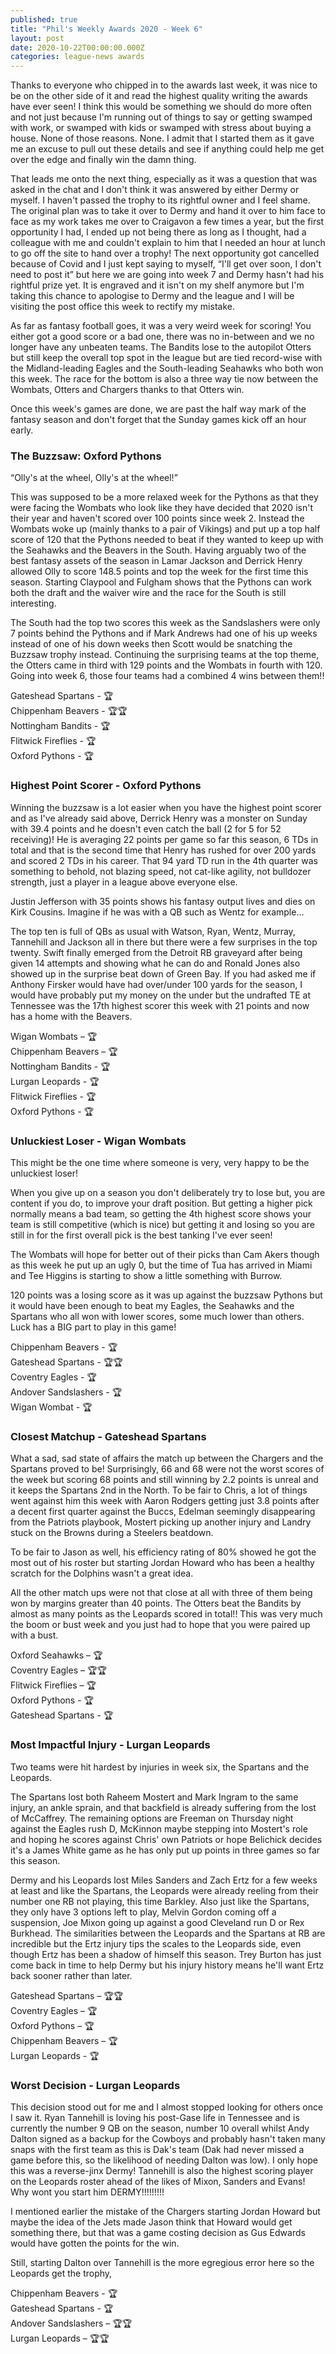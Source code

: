 ```yaml
---
published: true
title: "Phil's Weekly Awards 2020 - Week 6"
layout: post
date: 2020-10-22T00:00:00.000Z
categories: league-news awards
---
```


Thanks to everyone who chipped in to the awards last week, it was nice to be on the other side of it and read the highest quality writing the awards have ever seen! I think this would be something we should do more often and not just because I'm running out of things to say or getting swamped with work, or swamped with kids or swamped with stress about buying a house. None of those reasons. None. I admit that I started them as it gave me an excuse to pull out these details and see if anything could help me get over the edge and finally win the damn thing.

That leads me onto the next thing, especially as it was a question that was asked in the chat and I don't think it was answered by either Dermy or myself. I haven't passed the trophy to its rightful owner and I feel shame. The original plan was to take it over to Dermy and hand it over to him face to face as my work takes me over to Craigavon a few times a year, but the first opportunity I had, I ended up not being there as long as I thought, had a colleague with me and couldn't explain to him that I needed an hour at lunch to go off the site to hand over a trophy! The next opportunity got cancelled because of Covid and I just kept saying to myself, “I'll get over soon, I don't need to post it” but here we are going into week 7 and Dermy hasn't had his rightful prize yet. It is engraved and it isn't on my shelf anymore but I'm taking this chance to apologise to Dermy and the league and I will be visiting the post office this week to rectify my mistake.

As far as fantasy football goes, it was a very weird week for scoring! You either got a good score or a bad one, there was no in-between and we no longer have any unbeaten teams. The Bandits lose to the autopilot Otters but still keep the overall top spot in the league but are tied record-wise with the Midland-leading Eagles and the South-leading Seahawks who both won this week. The race for the bottom is also a three way tie now between the Wombats, Otters and Chargers thanks to that Otters win.

Once this week's games are done, we are past the half way mark of the fantasy season and don't forget that the Sunday games kick off an hour early.
 
### The Buzzsaw: Oxford Pythons
 
“Olly's at the wheel, Olly's at the wheel!”

This was supposed to be a more relaxed week for the Pythons as that they were facing the Wombats who look like they have decided that 2020 isn't their year and haven't scored over 100 points since week 2. Instead the Wombats woke up (mainly thanks to a pair of Vikings) and put up a top half score of 120 that the Pythons needed to beat if they wanted to keep up with the Seahawks and the Beavers in the South. Having arguably two of the best fantasy assets of the season in Lamar Jackson and Derrick Henry allowed Olly to score 148.5 points and top the week for the first time this season. Starting Claypool and Fulgham shows that the Pythons can work both the draft and the waiver wire and the race for the South is still interesting.

The South had the top two scores this week as the Sandslashers were only 7 points behind the Pythons and if Mark Andrews had one of his up weeks instead of one of his down weeks then Scott would be snatching the Buzzsaw trophy instead. Continuing the surprising teams at the top theme, the Otters came in third with 129 points and the Wombats in fourth with 120. Going into week 6, those four teams had a combined 4 wins between them!!

Gateshead Spartans - 🏆  
Chippenham Beavers - 🏆🏆  
Nottingham Bandits - 🏆  
Flitwick Fireflies - 🏆  
Oxford Pythons - 🏆  
 
### Highest Point Scorer - Oxford Pythons
 
Winning the buzzsaw is a lot easier when you have the highest point scorer and as I've already said above, Derrick Henry was a monster on Sunday with 39.4 points and he doesn't even catch the ball (2 for 5 for 52 receiving)! He is averaging 22 points per game so far this season, 6 TDs in total and that is the second time that Henry has rushed for over 200 yards and scored 2 TDs in his career. That 94 yard TD run in the 4th quarter was something to behold, not blazing speed, not cat-like agility, not bulldozer strength, just a player in a league above everyone else.

Justin Jefferson with 35 points shows his fantasy output lives and dies on Kirk Cousins. Imagine if he was with a QB such as Wentz for example…

The top ten is full of QBs as usual with Watson, Ryan, Wentz, Murray, Tannehill and Jackson all in there but there were a few surprises in the top twenty. Swift finally emerged from the Detroit RB graveyard after being given 14 attempts and showing what he can do and Ronald Jones also showed up in the surprise beat down of Green Bay. If you had asked me if Anthony Firsker would have had over/under 100 yards for the season, I would have probably put my money on the under but the undrafted TE at Tennessee was the 17th highest scorer this week with 21 points and now has a home with the Beavers.
 
Wigan Wombats – 🏆  
Chippenham Beavers – 🏆  
Nottingham Bandits - 🏆  
Lurgan Leopards - 🏆  
Flitwick Fireflies - 🏆  
Oxford Pythons - 🏆  
 
### Unluckiest Loser - Wigan Wombats

This might be the one time where someone is very, very happy to be the unluckiest loser!

When you give up on a season you don't deliberately try to lose but, you are content if you do, to improve your draft position. But getting a higher pick normally means a bad team, so getting the 4th highest score shows your team is still competitive (which is nice) but getting it and losing so you are still in for the first overall pick is the best tanking I've ever seen! 

The Wombats will hope for better out of their picks than Cam Akers though as this week he put up an ugly 0, but the time of Tua has arrived in Miami and Tee Higgins is starting to show a little something with Burrow.

120 points was a losing score as it was up against the buzzsaw Pythons but it would have been enough to beat my Eagles, the Seahawks and the Spartans who all won with lower scores, some much lower than others. Luck has a BIG part to play in this game!

Chippenham Beavers - 🏆  
Gateshead Spartans - 🏆🏆  
Coventry Eagles - 🏆  
Andover Sandslashers - 🏆  
Wigan Wombat - 🏆  
  
### Closest Matchup - Gateshead Spartans
 
What a sad, sad state of affairs the match up between the Chargers and the Spartans proved to be! Surprisingly, 66 and 68 were not the worst scores of the week but scoring 68 points and still winning by 2.2 points is unreal and it keeps the Spartans 2nd in the North. To be fair to Chris, a lot of things went against him this week with Aaron Rodgers getting just 3.8 points after a decent first quarter against the Buccs, Edelman seemingly disappearing from the Patriots playbook, Mostert picking up another injury and Landry stuck on the Browns during a Steelers beatdown.

To be fair to Jason as well, his efficiency rating of 80% showed he got the most out of his roster but starting Jordan Howard who has been a healthy scratch for the Dolphins wasn't a great idea. 

All the other match ups were not that close at all with three of them being won by margins greater than 40 points. The Otters beat the Bandits by almost as many points as the Leopards scored in total!! This was very much the boom or bust week and you just had to hope that you were paired up with a  bust.
 
Oxford Seahawks – 🏆  
Coventry Eagles – 🏆🏆  
Flitwick Fireflies – 🏆  
Oxford Pythons - 🏆  
Gateshead Spartans - 🏆  
 
### Most Impactful Injury - Lurgan Leopards
 
Two teams were hit hardest by injuries in week six, the Spartans and the Leopards.

The Spartans lost both Raheem Mostert and Mark Ingram to the same injury, an ankle sprain, and that backfield is already suffering from the lost of McCaffrey. The remaining options are Freeman on Thursday night against the Eagles rush D, McKinnon maybe stepping into Mostert's role and hoping he scores against Chris' own Patriots or hope Belichick decides it's a James White game as he has only put up points in three games so far this season.

Dermy and his Leopards lost Miles Sanders and Zach Ertz for a few weeks at least and like the Spartans, the Leopards were already reeling from their number one RB not playing, this time Barkley. Also just like the Spartans, they only have 3 options left to play, Melvin Gordon coming off a suspension, Joe Mixon going up against a good Cleveland run D or Rex Burkhead. The similarities between the Leopards and the Spartans at RB are incredible but the Ertz injury tips the scales to the Leopards side, even though Ertz has been a shadow of himself this season. Trey Burton has just come back in time to help Dermy but his injury history means he'll want Ertz back sooner rather than later.
 
Gateshead Spartans – 🏆🏆  
Coventry Eagles – 🏆  
Oxford Pythons – 🏆  
Chippenham Beavers – 🏆  
Lurgan Leopards - 🏆  
 
### Worst Decision - Lurgan Leopards

This decision stood out for me and I almost stopped looking for others once I saw it. Ryan Tannehill is loving his post-Gase life in Tennessee and is currently the number 9 QB on the season, number 10 overall whilst Andy Dalton signed as a backup for the Cowboys and probably hasn't taken many snaps with the first team as this is Dak's team (Dak had never missed a game before this, so the likelihood of needing Dalton was low). I only hope this was a reverse-jinx Dermy! Tannehill is also the highest scoring player on the Leopards roster ahead of the likes of Mixon, Sanders and Evans! Why wont you start him DERMY!!!!!!!!!

I mentioned earlier the mistake of the Chargers starting Jordan Howard but maybe the idea of the Jets made Jason think that Howard would get something there, but that was a game costing decision as Gus Edwards would have gotten the points for the win.

Still, starting Dalton over Tannehill is the more egregious error here so the Leopards get the trophy,
 
Chippenham Beavers - 🏆  
Gateshead Spartans - 🏆  
Andover Sandslashers – 🏆🏆  
Lurgan Leopards  – 🏆🏆  